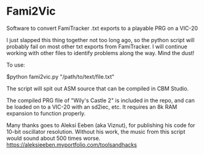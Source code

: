 # Fami2Vic
Software to convert FamiTracker .txt exports to a playable PRG on a VIC-20

I just slapped this thing together not too long ago, so the python script will probably fail on most other txt exports from FamiTracker.  I will continue working with other files to identify problems along the way.  Mind the dust!

To use:

$python fami2vic.py "/path/to/text/file.txt"

The script will spit out ASM source that can be compiled in CBM Studio.  

The compiled PRG file of "Wily's Castle 2" is included in the repo, and can be loaded on to a VIC-20 with an sd2iec, etc.  It requires an 8k RAM expansion to function properly.  

Many thanks goes to Aleksi Eeben (aka Viznut), for publishing his code for 10-bit oscillator resolution.  Without his work, the music from this script would sound about 500 times worse.  https://aleksieeben.myportfolio.com/toolsandhacks
